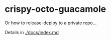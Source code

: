 # crispy-octo-guacamole
Or how to release-deploy to a private repo...



Details in [./docs/index.md](https://b3partners.github.io/crispy-octo-guacamole/)
